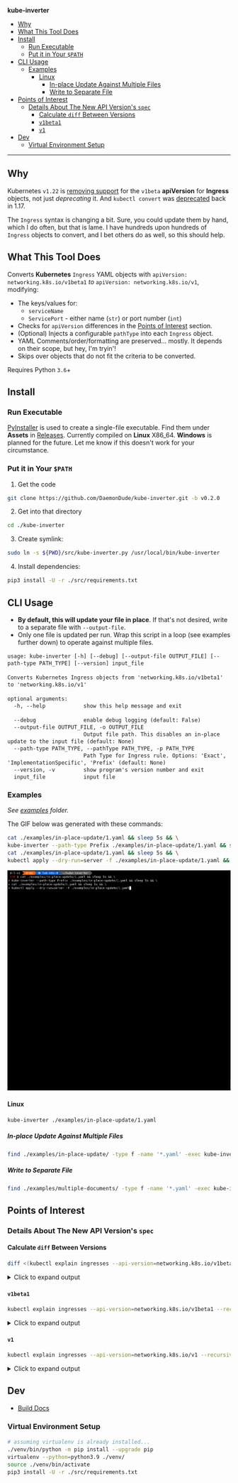 **kube-inverter**

- [Why](#why)
- [What This Tool Does](#what-this-tool-does)
- [Install](#install)
  - [Run Executable](#run-executable)
  - [Put it in Your `$PATH`](#put-it-in-your-path)
- [CLI Usage](#cli-usage)
  - [Examples](#examples)
    - [Linux](#linux)
      - [In-place Update Against Multiple Files](#in-place-update-against-multiple-files)
      - [Write to Separate File](#write-to-separate-file)
- [Points of Interest](#points-of-interest)
  - [Details About The New API Version's `spec`](#details-about-the-new-api-versions-spec)
    - [Calculate `diff` Between Versions](#calculate-diff-between-versions)
    - [`v1beta1`](#v1beta1)
    - [`v1`](#v1)
- [Dev](#dev)
  - [Virtual Environment Setup](#virtual-environment-setup)

---

## Why

Kubernetes `v1.22` is [removing support](https://kubernetes.io/docs/reference/using-api/deprecation-guide/#ingress-v122) for the `v1beta` **apiVersion** for **Ingress** objects, not just _deprecating_ it. And `kubectl convert` was [deprecated](https://github.com/kubernetes/kubectl/issues/725#convert-as-a-plugin) back in 1.17.

The `Ingress` syntax is changing a bit. Sure, you could update them by hand, which I do often, but that is lame. I have hundreds upon hundreds of `Ingress` objects to convert, and I bet others do as well, so this should help.

## What This Tool Does

Converts **Kubernetes** `Ingress` YAML objects with `apiVersion: networking.k8s.io/v1beta1` _to_ `apiVersion: networking.k8s.io/v1`, modifying:

- The keys/values for:
  - `serviceName`
  - `ServicePort` - either name (`str`) or port number (`int`)
- Checks for `apiVersion` differences in the [Points of Interest](#points-of-interest) section.
- (Optional) Injects a configurable `pathType` into each `Ingress` object.
- YAML Comments/order/formatting are preserved... mostly. It depends on their scope, but hey, I'm tryin'!
- Skips over objects that do not fit the criteria to be converted.

Requires Python `3.6`+

## Install

### Run Executable

[PyInstaller](https://www.pyinstaller.org/) is used to create a single-file executable. Find them under **Assets** in [Releases](https://github.com/DaemonDude23/kube-inverter/releases). Currently compiled on **Linux** X86_64. **Windows** is planned for the future. Let me know if this doesn't work for your circumstance.

### Put it in Your `$PATH`

1. Get the code
```bash
git clone https://github.com/DaemonDude/kube-inverter.git -b v0.2.0
```
2. Get into that directory
```bash
cd ./kube-inverter
```
3. Create symlink:
```bash
sudo ln -s ${PWD}/src/kube-inverter.py /usr/local/bin/kube-inverter
```
4. Install dependencies:
```bash
pip3 install -U -r ./src/requirements.txt
```

## CLI Usage

- **By default, this will update your file in place**. If that's not desired, write to a separate file with `--output-file`.
- Only one file is updated per run. Wrap this script in a loop (see examples further down) to operate against multiple files.

```
usage: kube-inverter [-h] [--debug] [--output-file OUTPUT_FILE] [--path-type PATH_TYPE] [--version] input_file

Converts Kubernetes Ingress objects from 'networking.k8s.io/v1beta1' to 'networking.k8s.io/v1'

optional arguments:
  -h, --help            show this help message and exit

  --debug               enable debug logging (default: False)
  --output-file OUTPUT_FILE, -o OUTPUT_FILE
                        Output file path. This disables an in-place update to the input file (default: None)
  --path-type PATH_TYPE, --pathType PATH_TYPE, -p PATH_TYPE
                        Path Type for Ingress rule. Options: 'Exact', 'ImplementationSpecific', 'Prefix' (default: None)
  --version, -v         show program's version number and exit
  input_file            input file
```

### Examples

_See [examples](examples/) folder._

The GIF below was generated with these commands:

```bash
cat ./examples/in-place-update/1.yaml && sleep 5s && \
kube-inverter --path-type Prefix ./examples/in-place-update/1.yaml && sleep 5s && \
cat ./examples/in-place-update/1.yaml && sleep 5s && \
kubectl apply --dry-run=server -f ./examples/in-place-update/1.yaml && sleep 5s
```

![Example GIF](./docs/images/example-1.gif)

#### Linux

```bash
kube-inverter ./examples/in-place-update/1.yaml
```

##### In-place Update Against Multiple Files

```bash
find ./examples/in-place-update/ -type f -name '*.yaml' -exec kube-inverter '{}' \;
```

##### Write to Separate File

```bash
find ./examples/multiple-documents/ -type f -name '*.yaml' -exec kube-inverter --path-type Prefix '{}' -o '{}'-out \;
```

## Points of Interest

### Details About The New API Version's `spec`

#### Calculate `diff` Between Versions

```bash
diff <(kubectl explain ingresses --api-version=networking.k8s.io/v1beta1 --recursive) <(kubectl explain ingresses --api-version=networking.k8s.io/v1 --recursive)
```

<details>
<summary>Click to expand output</summary>


```diff
2c2
< VERSION:  networking.k8s.io/v1beta1
---
> VERSION:  networking.k8s.io/v1
43c43
<       backend <Object>
---
>       defaultBackend  <Object>
48,49c48,52
<          serviceName  <string>
<          servicePort  <string>
---
>          service      <Object>
>             name      <string>
>             port      <Object>
>                name   <string>
>                number <integer>
60,61c63,67
<                   serviceName <string>
<                   servicePort <string>
---
>                   service     <Object>
>                      name     <string>
>                      port     <Object>
>                         name  <string>
>                         number        <integer>
```

</details>

#### `v1beta1`

```bash
kubectl explain ingresses --api-version=networking.k8s.io/v1beta1 --recursive
```

<details>
<summary>Click to expand output</summary>

```
KIND:     Ingress
VERSION:  networking.k8s.io/v1beta1

DESCRIPTION:
     Ingress is a collection of rules that allow inbound connections to reach
     the endpoints defined by a backend. An Ingress can be configured to give
     services externally-reachable urls, load balance traffic, terminate SSL,
     offer name based virtual hosting etc.

FIELDS:
   apiVersion   <string>
   kind <string>
   metadata     <Object>
      annotations       <map[string]string>
      clusterName       <string>
      creationTimestamp <string>
      deletionGracePeriodSeconds        <integer>
      deletionTimestamp <string>
      finalizers        <[]string>
      generateName      <string>
      generation        <integer>
      labels    <map[string]string>
      managedFields     <[]Object>
         apiVersion     <string>
         fieldsType     <string>
         fieldsV1       <map[string]>
         manager        <string>
         operation      <string>
         time   <string>
      name      <string>
      namespace <string>
      ownerReferences   <[]Object>
         apiVersion     <string>
         blockOwnerDeletion     <boolean>
         controller     <boolean>
         kind   <string>
         name   <string>
         uid    <string>
      resourceVersion   <string>
      selfLink  <string>
      uid       <string>
   spec <Object>
      backend   <Object>
         resource       <Object>
            apiGroup    <string>
            kind        <string>
            name        <string>
         serviceName    <string>
         servicePort    <string>
      ingressClassName  <string>
      rules     <[]Object>
         host   <string>
         http   <Object>
            paths       <[]Object>
               backend  <Object>
                  resource      <Object>
                     apiGroup   <string>
                     kind       <string>
                     name       <string>
                  serviceName   <string>
                  servicePort   <string>
               path     <string>
               pathType <string>
      tls       <[]Object>
         hosts  <[]string>
         secretName     <string>
   status       <Object>
      loadBalancer      <Object>
         ingress        <[]Object>
            hostname    <string>
            ip  <string>
            ports       <[]Object>
               error    <string>
               port     <integer>
               protocol <string>
```

</details>

#### `v1`

```bash
kubectl explain ingresses --api-version=networking.k8s.io/v1 --recursive
```

<details>
<summary>Click to expand output</summary>

```
KIND:     Ingress
VERSION:  networking.k8s.io/v1

DESCRIPTION:
     Ingress is a collection of rules that allow inbound connections to reach
     the endpoints defined by a backend. An Ingress can be configured to give
     services externally-reachable urls, load balance traffic, terminate SSL,
     offer name based virtual hosting etc.

FIELDS:
   apiVersion   <string>
   kind <string>
   metadata     <Object>
      annotations       <map[string]string>
      clusterName       <string>
      creationTimestamp <string>
      deletionGracePeriodSeconds        <integer>
      deletionTimestamp <string>
      finalizers        <[]string>
      generateName      <string>
      generation        <integer>
      labels    <map[string]string>
      managedFields     <[]Object>
         apiVersion     <string>
         fieldsType     <string>
         fieldsV1       <map[string]>
         manager        <string>
         operation      <string>
         time   <string>
      name      <string>
      namespace <string>
      ownerReferences   <[]Object>
         apiVersion     <string>
         blockOwnerDeletion     <boolean>
         controller     <boolean>
         kind   <string>
         name   <string>
         uid    <string>
      resourceVersion   <string>
      selfLink  <string>
      uid       <string>
   spec <Object>
      defaultBackend    <Object>
         resource       <Object>
            apiGroup    <string>
            kind        <string>
            name        <string>
         service        <Object>
            name        <string>
            port        <Object>
               name     <string>
               number   <integer>
      ingressClassName  <string>
      rules     <[]Object>
         host   <string>
         http   <Object>
            paths       <[]Object>
               backend  <Object>
                  resource      <Object>
                     apiGroup   <string>
                     kind       <string>
                     name       <string>
                  service       <Object>
                     name       <string>
                     port       <Object>
                        name    <string>
                        number  <integer>
               path     <string>
               pathType <string>
      tls       <[]Object>
         hosts  <[]string>
         secretName     <string>
   status       <Object>
      loadBalancer      <Object>
         ingress        <[]Object>
            hostname    <string>
            ip  <string>
            ports       <[]Object>
               error    <string>
               port     <integer>
               protocol <string>
```

</details>

## Dev

- [Build Docs](./docs/dev.md)

### Virtual Environment Setup

```bash
# assuming virtualenv is already installed...
./venv/bin/python -m pip install --upgrade pip
virtualenv --python=python3.9 ./venv/
source ./venv/bin/activate
pip3 install -U -r ./src/requirements.txt
```
